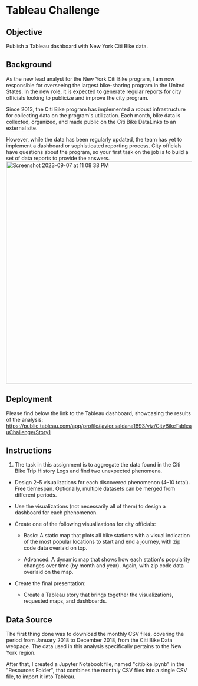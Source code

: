 # Tableau Challenge
## Objective
Publish a Tableau dashboard with New York Citi Bike data.

## Background

As the new lead analyst for the New York Citi Bike program, I am now responsible for overseeing the largest bike-sharing program in the United States. In the new role, it is expected to generate regular reports for city officials looking to publicize and improve the city program.

Since 2013, the Citi Bike program has implemented a robust infrastructure for collecting data on the program's utilization. Each month, bike data is collected, organized, and made public on the Citi Bike DataLinks to an external site.

However, while the data has been regularly updated, the team has yet to implement a dashboard or sophisticated reporting process. City officials have questions about the program, so your first task on the job is to build a set of data reports to provide the answers.
<img width="603" alt="Screenshot 2023-09-07 at 11 08 38 PM" src="https://github.com/javsgon/Tableau_Challenge/assets/125521896/b931c170-24a3-4ec6-bf1f-b18d5ee71c26">

## Deployment
Please find below the link to the Tableau dashboard, showcasing the results of the analysis:
https://public.tableau.com/app/profile/javier.saldana1893/viz/CityBikeTableauChallenge/Story1

## Instructions
1. The task in this assignment is to aggregate the data found in the Citi Bike Trip History Logs and find two unexpected phenomena.

- Design 2–5 visualizations for each discovered phenomenon (4–10 total). Free tiemespan. Optionally, multiple datasets can be merged from different periods.

- Use the visualizations (not necessarily all of them) to design a dashboard for each phenomenon. 

- Create one of the following visualizations for city officials:

  - Basic: A static map that plots all bike stations with a visual indication of the most popular locations to start and end a journey, with zip code data overlaid on top.

  - Advanced: A dynamic map that shows how each station's popularity changes over time (by month and year). Again, with zip code data overlaid on the map.


- Create the final presentation:

  - Create a Tableau story that brings together the visualizations, requested maps, and dashboards.


## Data Source
The first thing done was to download the monthly CSV files, covering the period from January 2018 to December 2018, from the Citi Bike Data webpage. The data used in this analysis specifically pertains to the New York region.

After that, I created a Jupyter Notebook file, named "citibike.ipynb" in the "Resources Folder", that combines the monthly CSV files into a single CSV file, to import it into Tableau.
